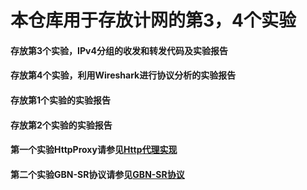 # 本仓库用于存放计网的第3，4个实验
#### 存放第3个实验，IPv4分组的收发和转发代码及实验报告
#### 存放第4个实验，利用Wireshark进行协议分析的实验报告
#### 存放第1个实验的实验报告
#### 存放第2个实验的实验报告
#### 第一个实验HttpProxy请参见[Http代理实现](https://github.com/MaXuSun/HttpProxy)
#### 第二个实验GBN-SR协议请参见[GBN-SR协议](https://github.com/MaXuSun/GBN-SR)